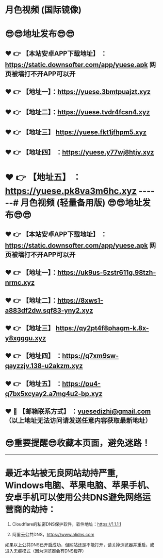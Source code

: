 
# 月色视频 (国际镜像)
:sunglasses::sunglasses:地址发布:sunglasses::sunglasses:
==
:heart: :point_right: 【本站安卓APP下载地址】 ：https://static.downsofter.com/app/yuese.apk 网页被墙打不开APP可以开
------
:heart: :point_right: 【地址一】：https://yuese.3bmtpuajzt.xyz
------
:heart: :point_right: 【地址二】：https://yuese.tvdr4fcsn4.xyz
------
:heart: :point_right: 【地址三】 https://yuese.fkt1jfhpm5.xyz
-----
:heart: :point_right: 【地址四】 ：https://yuese.y77wj8htjv.xyz
------
:heart: :point_right: 【地址五】 ：https://yuese.pk8va3m6hc.xyz
------# 月色视频 (轻量备用版)
:sunglasses::sunglasses:地址发布:sunglasses::sunglasses:
==
:heart: :point_right: 【本站安卓APP下载地址】 ：https://static.downsofter.com/app/yuese.apk 网页被墙打不开APP可以开
------
:heart: :point_right: 【地址一】：https://uk9us-5zstr611g.98tzh-nrmc.xyz
------
:heart: :point_right: 【地址二】：https://8xws1-a883df2dw.sqf83-yny2.xyz
------
:heart: :point_right: 【地址三】 https://qy2pt4f8phagm-k.8x-y8xgqqu.xyz
-----
:heart: :point_right: 【地址四】 ：https://q7xm9sw-qayzzjv.138-u2akzm.xyz
------
:heart: :point_right: 【地址五】 ：https://pu4-q7bx5xcyay2.a7mg4u2-bp.xyz
------
:heart: :e-mail: 【邮箱联系方式】 ：yuesedizhi@gmail.com （以上地址无法访问请发送任意内容获取最新地址）
------
:sunglasses:重要提醒:sunglasses:收藏本页面，避免迷路！
==
------
最近本站被无良网站劫持严重, Windows电脑、苹果电脑、苹果手机、安卓手机可以使用公共DNS避免网络运营商的劫持：
==

1. Cloudflare的私密DNS保护软件，软件地址：https://1.1.1.1

2. 阿里云公共DNS，https://www.alidns.com

如果以上公共DNS已开启成功，但网站还是不能打开，请关掉浏览器并重启，或进入无痕模式（因为浏览器会有DNS缓存）
